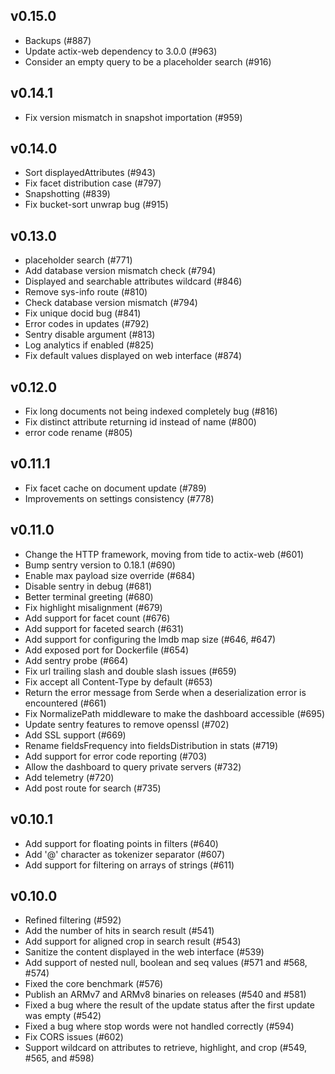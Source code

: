 ## v0.15.0

  - Backups (#887)
  - Update actix-web dependency to 3.0.0 (#963)
  - Consider an empty query to be a placeholder search (#916)

## v0.14.1

  - Fix version mismatch in snapshot importation (#959)

## v0.14.0

  - Sort displayedAttributes (#943)
  - Fix facet distribution case (#797)
  - Snapshotting (#839)
  - Fix bucket-sort unwrap bug (#915)

## v0.13.0

  - placeholder search (#771)
  - Add database version mismatch check (#794)
  - Displayed and searchable attributes wildcard (#846)
  - Remove sys-info route (#810)
  - Check database version mismatch (#794)
  - Fix unique docid bug (#841)
  - Error codes in updates (#792)
  - Sentry disable argument (#813)
  - Log analytics if enabled (#825)
  - Fix default values displayed on web interface (#874)

## v0.12.0

  - Fix long documents not being indexed completely bug (#816)
  - Fix distinct attribute returning id instead of name (#800)
  - error code rename (#805)

## v0.11.1

  - Fix facet cache on document update (#789) 
  - Improvements on settings consistency (#778)

## v0.11.0

  - Change the HTTP framework, moving from tide to actix-web (#601)
  - Bump sentry version to 0.18.1 (#690)
  - Enable max payload size override (#684)
  - Disable sentry in debug (#681)
  - Better terminal greeting (#680)
  - Fix highlight misalignment (#679)
  - Add support for facet count (#676)
  - Add support for faceted search (#631)
  - Add support for configuring the lmdb map size (#646, #647)
  - Add exposed port for Dockerfile (#654)
  - Add sentry probe (#664)
  - Fix url trailing slash and double slash issues (#659)
  - Fix accept all Content-Type by default (#653)
  - Return the error message from Serde when a deserialization error is encountered (#661)
  - Fix NormalizePath middleware to make the dashboard accessible (#695)
  - Update sentry features to remove openssl (#702)
  - Add SSL support (#669)
  - Rename fieldsFrequency into fieldsDistribution in stats (#719)
  - Add support for error code reporting (#703)
  - Allow the dashboard to query private servers (#732)
  - Add telemetry (#720)
  - Add post route for search (#735)

## v0.10.1

  - Add support for floating points in filters (#640)
  - Add '@' character as tokenizer separator (#607)
  - Add support for filtering on arrays of strings (#611)

## v0.10.0

  - Refined filtering (#592)
  - Add the number of hits in search result (#541)
  - Add support for aligned crop in search result (#543)
  - Sanitize the content displayed in the web interface (#539)
  - Add support of nested null, boolean and seq values (#571 and #568, #574)
  - Fixed the core benchmark (#576)
  - Publish an ARMv7 and ARMv8 binaries on releases (#540 and #581)
  - Fixed a bug where the result of the update status after the first update was empty (#542)
  - Fixed a bug where stop words were not handled correctly (#594)
  - Fix CORS issues (#602)
  - Support wildcard on attributes to retrieve, highlight, and crop (#549, #565, and #598)
